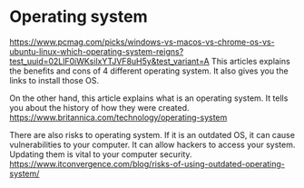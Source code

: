 # Operating system

https://www.pcmag.com/picks/windows-vs-macos-vs-chrome-os-vs-ubuntu-linux-which-operating-system-reigns?test_uuid=02LlF0iWKsilxYTJVF8uH5y&test_variant=A
This articles explains the benefits and cons of 4 different operating system. 
It also gives you the links to install those OS.

On the other hand, this article explains what is an operating system.
It tells you about the history of how they were created.
https://www.britannica.com/technology/operating-system

There are also risks to operating system. If it is an outdated OS,
it can cause vulnerabilities to your computer. It can allow hackers
to access your system. Updating them is vital to your computer security.
https://www.itconvergence.com/blog/risks-of-using-outdated-operating-system/ 
